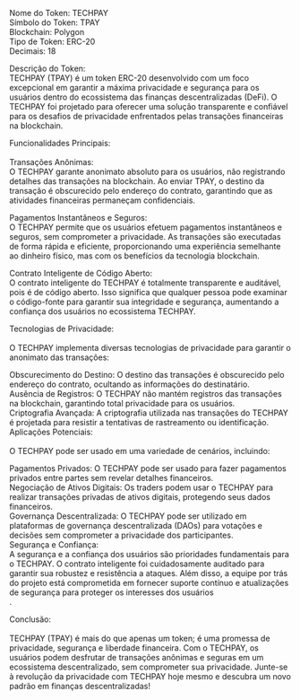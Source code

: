 Nome do Token: TECHPAY <br>
Símbolo do Token: TPAY<br>
Blockchain: Polygon<br>
Tipo de Token: ERC-20<br>
Decimais: 18<br>


Descrição do Token:<br>
TECHPAY (TPAY) é um token ERC-20 desenvolvido com um foco excepcional em garantir a máxima privacidade e segurança para os usuários dentro do ecossistema das finanças descentralizadas (DeFi). O TECHPAY foi projetado para oferecer uma solução transparente e confiável para os desafios de privacidade enfrentados pelas transações financeiras na blockchain.

Funcionalidades Principais:<br><br>
Transações Anônimas:<br>
O TECHPAY garante anonimato absoluto para os usuários, não registrando detalhes das transações na blockchain. Ao enviar TPAY, o destino da transação é obscurecido pelo endereço do contrato, garantindo que as atividades financeiras permaneçam confidenciais.

Pagamentos Instantâneos e Seguros:<br>
O TECHPAY permite que os usuários efetuem pagamentos instantâneos e seguros, sem comprometer a privacidade. As transações são executadas de forma rápida e eficiente, proporcionando uma experiência semelhante ao dinheiro físico, mas com os benefícios da tecnologia blockchain.

Contrato Inteligente de Código Aberto:<br>
O contrato inteligente do TECHPAY é totalmente transparente e auditável, pois é de código aberto. Isso significa que qualquer pessoa pode examinar o código-fonte para garantir sua integridade e segurança, aumentando a confiança dos usuários no ecossistema TECHPAY.

Tecnologias de Privacidade:<br><br>
O TECHPAY implementa diversas tecnologias de privacidade para garantir o anonimato das transações:<br>

Obscurecimento do Destino: O destino das transações é obscurecido pelo endereço do contrato, ocultando as informações do destinatário.<br>
Ausência de Registros: O TECHPAY não mantém registros das transações na blockchain, garantindo total privacidade para os usuários.<br>
Criptografia Avançada: A criptografia utilizada nas transações do TECHPAY é projetada para resistir a tentativas de rastreamento ou identificação.<br>
Aplicações Potenciais:<br><br>
O TECHPAY pode ser usado em uma variedade de cenários, incluindo:<br>

Pagamentos Privados: O TECHPAY pode ser usado para fazer pagamentos privados entre partes sem revelar detalhes financeiros.<br>
Negociação de Ativos Digitais: Os traders podem usar o TECHPAY para realizar transações privadas de ativos digitais, protegendo seus dados financeiros.<br>
Governança Descentralizada: O TECHPAY pode ser utilizado em plataformas de governança descentralizada (DAOs) para votações e decisões sem comprometer a privacidade dos participantes.<br>
Segurança e Confiança:<br>
A segurança e a confiança dos usuários são prioridades fundamentais para o TECHPAY. O contrato inteligente foi cuidadosamente auditado para garantir sua robustez e resistência a ataques. Além disso, a equipe por trás do projeto está comprometida em fornecer suporte contínuo e atualizações de segurança para proteger os interesses dos usuários<br>.

Conclusão:<br><br>
TECHPAY (TPAY) é mais do que apenas um token; é uma promessa de privacidade, segurança e liberdade financeira. Com o TECHPAY, os usuários podem desfrutar de transações anônimas e seguras em um ecossistema descentralizado, sem comprometer sua privacidade. Junte-se à revolução da privacidade com TECHPAY hoje mesmo e descubra um novo padrão em finanças descentralizadas!
